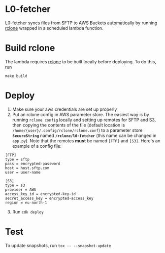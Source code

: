 # L0-fetcher
L0-fetcher syncs files from SFTP to AWS Buckets automatically by running [rclone](https://rclone.org/) wrapped in a scheduled lambda function.

# Build rclone
The lambda requires [rclone](https://rclone.org/) to be built locally before deploying. To do this, run
```
make build
```

# Deploy
1. Make sure your aws credentials are set up properly
2. Put an rclone config in AWS parameter store. The easiest way is by running `rclone config` locally and setting up remotes for SFTP and S3, then copying the contents of the file (default location is `/home/{user}/.config/rclone/rclone.conf`) to a parameter store __`SecureString`__ named __`/rclone/l0-fetcher`__ (this name can be changed in `app.py`). Note that the remotes __must__ be named `[FTP]` and `[S3]`.
 Here's an example of a config file:
```
[FTP]
type = sftp
pass = encrypted-password
host = host.sftp.com
user = user-name

[S3]
type = s3
provider = AWS
access_key_id = encrypted-key-id
secret_access_key = encrypted-access_key
region = eu-north-1
```

3. Run `cdk deploy`

# Test
To update snapshots, run `tox -- --snapshot-update`
